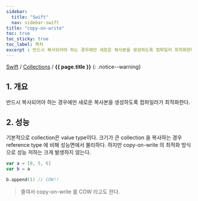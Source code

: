 ```yaml
---
sidebar:
  title: "Swift"
  nav: sidebar-swift
title: "copy-on-write"
toc: true
toc_sticky: true
toc_label: 목차
excerpt : 반드시 복사되어야 하는 경우에만 새로운 복사본을 생성하도록 컴파일러 최적화한다. 
---
```

[Swift](/swift/) / [Collections](/swift/collections/) / **{{ page.title }}**
{: .notice--warning}

## 1. 개요
반드시 복사되어야 하는 경우에만 새로운 복사본을 생성하도록 컴파일러가 최적화한다. 

## 2. 성능
기본적으로 collection은 value type이다. 크기가 큰 collection 을 복사하는 경우 reference type 에 비해 성능면에서 불리하다.
하지만 copy-on-write 의 최적화 방식으로 성능 저하는 크게 발생하지 않는다.

```swift
var a = [0, 5, 6]
var b = a

b.append(1) // COW!!
```

>줄여서 copy-on-write 를 COW 라고도 한다.
